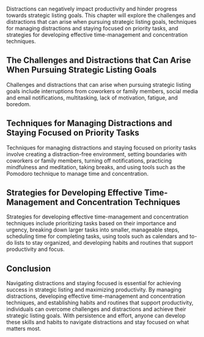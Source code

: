 
Distractions can negatively impact productivity and hinder progress towards strategic listing goals. This chapter will explore the challenges and distractions that can arise when pursuing strategic listing goals, techniques for managing distractions and staying focused on priority tasks, and strategies for developing effective time-management and concentration techniques.

The Challenges and Distractions that Can Arise When Pursuing Strategic Listing Goals
------------------------------------------------------------------------------------

Challenges and distractions that can arise when pursuing strategic listing goals include interruptions from coworkers or family members, social media and email notifications, multitasking, lack of motivation, fatigue, and boredom.

Techniques for Managing Distractions and Staying Focused on Priority Tasks
--------------------------------------------------------------------------

Techniques for managing distractions and staying focused on priority tasks involve creating a distraction-free environment, setting boundaries with coworkers or family members, turning off notifications, practicing mindfulness and meditation, taking breaks, and using tools such as the Pomodoro technique to manage time and concentration.

Strategies for Developing Effective Time-Management and Concentration Techniques
--------------------------------------------------------------------------------

Strategies for developing effective time-management and concentration techniques include prioritizing tasks based on their importance and urgency, breaking down larger tasks into smaller, manageable steps, scheduling time for completing tasks, using tools such as calendars and to-do lists to stay organized, and developing habits and routines that support productivity and focus.

Conclusion
----------

Navigating distractions and staying focused is essential for achieving success in strategic listing and maximizing productivity. By managing distractions, developing effective time-management and concentration techniques, and establishing habits and routines that support productivity, individuals can overcome challenges and distractions and achieve their strategic listing goals. With persistence and effort, anyone can develop these skills and habits to navigate distractions and stay focused on what matters most.
